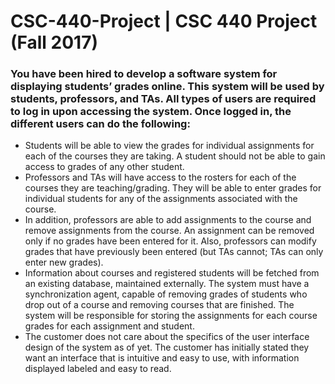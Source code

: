 # CSC-440-Project | CSC 440 Project (Fall 2017)

### You have been hired to develop a software system for displaying students’ grades online. This system will be used by students, professors, and TAs. All types of users are required to log in upon accessing the system. Once logged in, the different users can do the following:

- Students will be able to view the grades for individual assignments for each of the
courses they are taking. A student should not be able to gain access to grades of any
other student.
- Professors and TAs will have access to the rosters for each of the courses they are
teaching/grading. They will be able to enter grades for individual students for any of the
assignments associated with the course.
- In addition, professors are able to add assignments to the course and remove assignments
from the course. An assignment can be removed only if no grades have been entered for
it. Also, professors can modify grades that have previously been entered (but TAs
cannot; TAs can only enter new grades).
- Information about courses and registered students will be fetched from an existing
database, maintained externally. The system must have a synchronization agent, capable of
removing grades of students who drop out of a course and removing courses that are finished.
The system will be responsible for storing the assignments for each course grades for each
assignment and student.
- The customer does not care about the specifics of the user interface design of the system
as of yet. The customer has initially stated they want an interface that is intuitive and easy to
use, with information displayed labeled and easy to read. 
